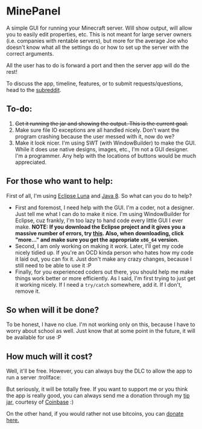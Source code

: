 # MinePanel 
A simple GUI for running your Minecraft server. Will show output, will allow you to easily edit properties, etc.
This is not meant for large server owners (i.e. companies with rentable servers), but more for the average Joe who doesn't know what all the settings do or how to set up the server with the correct arguments.

All the user has to do is forward a port and then the server app will do the rest!

To discuss the app, timeline, features, or to submit requests/questions, head to the [subreddit](https://www.reddit.com/r/minepanel).

## To-do:
1. ~~Get it running the jar and showing the output. This is the current goal.~~
2. Make sure file IO exceptions are all handled nicely. Don't want the program crashing because the user messed with it, now do we?
3. Make it look nicer. I'm using SWT (with WindowBuilder) to make the GUI. While it does use native designs, images, etc., I'm not a GUI designer. I'm a programmer. Any help with the locations of buttons would be much appreciated.

## For those who want to help:
First of all, I'm using [Eclipse Luna](http://www.eclipse.org) and [Java 8](https://www.java.com/en/).
So what can you do to help?
- First and foremost, I need help with the GUI. I'm a coder, not a designer. Just tell me what I can do to make it nice. I'm using WindowBuilder for Eclipse, cuz frankly, I'm too lazy to hand code every little GUI I ever make. **NOTE: If you download the Eclipse project and it gives you a massive number of errors, try [this](http://wiki.eclipse.org/JFace#Create_the_Eclipse_SWT.2FJFace_Project). Also, when downloading, click "more..." and make sure you get the appropriate `x86_64` version.**
- Second, I am only working on making it *work*. Later, I'll get my code nicely tidied up. If you're an OCD kinda person who hates how my code it laid out, you can fix it. Just don't make any crazy changes, because I still need to be able to use it :P
- Finally, for you experienced coders out there, you should help me make things work better or more efficiently. As I said, I'm first trying to just get it working nicely. If I need a `try/catch` somewhere, add it. If I don't, remove it.

## So when will it be done?
To be honest, I have no clue. I'm not working only on this, because I have to worry about school as well. Just know that at some point in the future, it will be available for use :P

## How much will it cost?
Well, it'll be free. However, you can always buy the DLC to allow the app to run a server :trollface:

But seriously, it will be totally free. If you want to support me or you think the app is really good, you can always send me a donation through my [tip jar](https://www.coinbase.com/willeccles), courtesy of [Coinbase](https://www.coinbase.com) :)

On the other hand, if you would rather not use bitcoins, you can [donate here.](https://secure2.wish.org/site/SPageServer?pagename=donate&chid=100-000)
